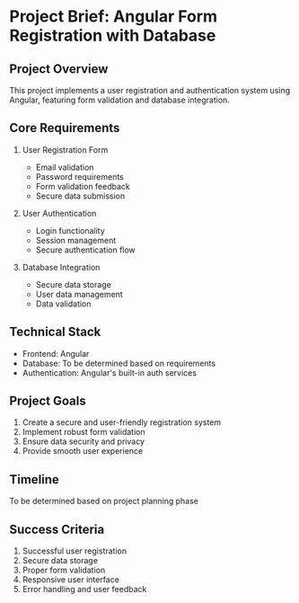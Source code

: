 # Project Brief: Angular Form Registration with Database

## Project Overview
This project implements a user registration and authentication system using Angular, featuring form validation and database integration.

## Core Requirements
1. User Registration Form
   - Email validation
   - Password requirements
   - Form validation feedback
   - Secure data submission

2. User Authentication
   - Login functionality
   - Session management
   - Secure authentication flow

3. Database Integration
   - Secure data storage
   - User data management
   - Data validation

## Technical Stack
- Frontend: Angular
- Database: To be determined based on requirements
- Authentication: Angular's built-in auth services

## Project Goals
1. Create a secure and user-friendly registration system
2. Implement robust form validation
3. Ensure data security and privacy
4. Provide smooth user experience

## Timeline
To be determined based on project planning phase

## Success Criteria
1. Successful user registration
2. Secure data storage
3. Proper form validation
4. Responsive user interface
5. Error handling and user feedback
